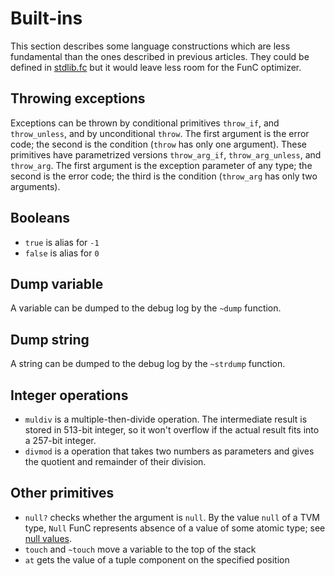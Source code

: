 # Built-ins
This section describes some language constructions which are less fundamental than the ones described in previous articles. They could be defined in [stdlib.fc](/v3/documentation/smart-contracts/func/docs/stdlib) but it would leave less room for the FunC optimizer.

## Throwing exceptions
Exceptions can be thrown by conditional primitives `throw_if`, and `throw_unless`, and by unconditional `throw`. The first argument is the error code; the second is the condition (`throw` has only one argument). These primitives have parametrized versions `throw_arg_if`, `throw_arg_unless`, and `throw_arg`. The first argument is the exception parameter of any type; the second is the error code; the third is the condition (`throw_arg` has only two arguments).

## Booleans
- `true` is alias for `-1`
- `false` is alias for `0`

## Dump variable
A variable can be dumped to the debug log by the `~dump` function.

## Dump string
A string can be dumped to the debug log by the `~strdump` function.

## Integer operations
- `muldiv` is a multiple-then-divide operation. The intermediate result is stored in 513-bit integer, so it won't overflow if the actual result fits into a 257-bit integer.
- `divmod` is a operation that takes two numbers as parameters and gives the quotient and remainder of their division.

## Other primitives
- `null?` checks whether the argument is `null`. By the value `null` of a TVM type, `Null` FunC represents absence of a value of some atomic type; see [null values](/v3/documentation/smart-contracts/func/docs/types#null-values).
- `touch` and `~touch` move a variable to the top of the stack
- `at` gets the value of a tuple component on the specified position
